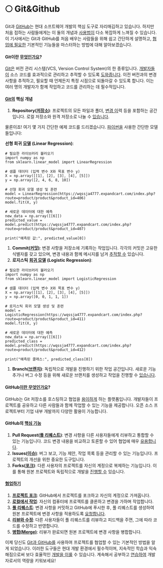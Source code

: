 # 🌕 Git\&Github

Git과 [GitHub](https://wqssja4777.expandcart.com/index.php?route=product/product\&product\_id=393)는 현대 소프트웨어 개발의 핵심 도구로 자리매김하고 있습니다. 하지만 처음 접하는 사람들에게는 이 둘의 개념과 [사용법이](https://wqssja4777.expandcart.com/index.php?route=product/product\&product\_id=394) 다소 복잡하게 느껴질 수 있습니다. 이 기사에서는 Git과 GitHub를 처음 배우는 사람들을 위해 쉽고 간단하게 설명하고, [협업에 필요한](https://wqssja4777.expandcart.com/index.php?route=product/product\&product\_id=395) 기본적인 기능들을 마스터하는 방법에 대해 알아보겠습니다.

#### **Git이란** [**무엇인가요**](https://wqssja4777.expandcart.com/index.php?route=product/product\&product\_id=396)**?**

[Git은](https://wqssja4777.expandcart.com/index.php?route=product/product\&product\_id=398) 버전 관리 시스템(VCS, Version Control System)의 한 종류입니다. [개발자들이](https://wqssja4777.expandcart.com/index.php?route=product/product\&product\_id=397) 소스 코드를 효과적으로 관리하고 추적할 수 있도록 [도와줍니다](https://wqssja4777.expandcart.com/index.php?route=product/product\&product\_id=399). 이전 버전과의 변경 사항을 추적하고, 필요할 때 언제든지 특정 시점으로 되돌아갈 수 있도록 합니다. 이는 여러 명의 개발자가 함께 작업하고 코드를 관리하는 데 필수적입니다.

#### [**Git의**](https://wqssja4777.expandcart.com/index.php?route=product/product\&product\_id=400) **핵심 개념**

1. **Repository(**[**저장소**](https://wqssja4777.expandcart.com/index.php?route=product/product\&product\_id=401)**)**: 프로젝트의 모든 파일과 폴더, [변경 이](https://wqssja4777.expandcart.com/index.php?route=product/product\&product\_id=402)력 등을 포함하는 공간입니다. 로컬 저장소와 원격 저장소로 나눌 수 [있습니다](https://wqssja4777.expandcart.com/index.php?route=product/product\&product\_id=403).

물론이죠! 여기 몇 가지 간단한 예제 코드를 드리겠습니다. [파이썬을](https://wqssja4777.expandcart.com/index.php?route=product/product\&product\_id=404) 사용한 간단한 모델들입니다:

**선형 회귀** [**모델**](https://wqssja4777.expandcart.com/index.php?route=product/product\&product\_id=405) **(Linear Regression)**:

```reasonml
# 필요한 라이브러리 불러오기
import numpy as np
from sklearn.linear_model import LinearRegression

# 샘플 데이터 (입력 변수 X와 목표 변수 y)
X = np.array([[1], [2], [3], [4], [5]])
y = np.array([2, 4, 6, 8, 10])

# 선형 회귀 모델 생성 및 훈련
model = LinearRegression(https://wqssja4777.expandcart.com/index.php?route=product/product&product_id=406)
model.fit(X, y)

# 새로운 데이터에 대한 예측
new_data = np.array([[6]])
predicted_value = model.predict(https://wqssja4777.expandcart.com/index.php?route=product/product&product_id=407)

print("예측된 값:", predicted_value[0])
```

1. **Commit**[**(커밋)**](https://wqssja4777.expandcart.com/index.php?route=product/product\&product\_id=408): 변경 사항을 저장소에 기록하는 작업입니다. 각각의 커밋은 고유한 식별자를 갖고 있으며, 변경 내용과 함께 메시지를 남겨 [추적할 수](https://wqssja4777.expandcart.com/index.php?route=product/product\&product\_id=409) 있습니다.
2. **로지스틱** [**회귀 모델**](https://wqssja4777.expandcart.com/index.php?route=product/product\&product\_id=410) **(Logistic Regression)**:

```reasonml
# 필요한 라이브러리 불러오기
import numpy as np
from sklearn.linear_model import LogisticRegression

# 샘플 데이터 (입력 변수 X와 목표 변수 y)
X = np.array([[1], [2], [3], [4], [5]])
y = np.array([0, 0, 1, 1, 1])

# 로지스틱 회귀 모델 생성 및 훈련
model = LogisticRegression(https://wqssja4777.expandcart.com/index.php?route=product/product&product_id=411)
model.fit(X, y)

# 새로운 데이터에 대한 예측
new_data = np.array([[6]])
predicted_class = model.predict(https://wqssja4777.expandcart.com/index.php?route=product/product&product_id=412)

print("예측된 클래스:", predicted_class[0])
```

1. **Branch(**[**브랜치**](https://jhpefm7584.expandcart.com/index.php?route=product/product\&product\_id=409)**)**: 독립적으로 개발을 진행하기 위한 작업 공간입니다. 새로운 기능 추가나 버그 수정 등을 위해 새로운 브랜치를 생성하고 작업을 진행할 수 [있습니다](https://jhpefm7584.expandcart.com/index.php?route=product/product\&product\_id=410).

#### **GitHub**[**이란 무엇인가요**](https://jhpefm7584.expandcart.com/index.php?route=product/product\&product\_id=411)**?**

GitHub는 Git 저장소를 호스팅하고 협업을 [용이하게](https://jhpefm7584.expandcart.com/index.php?route=product/product\&product\_id=412) 하는 플랫폼입니다. 개발자들이 프로젝트를 공유하고 다른 사람들과 함께 작업할 수 있는 기능을 제공합니다. 오픈 소스 프로젝트부터 기업 내부 개발까지 다양한 활용이 가능합니다.

#### **GitHub의** [**핵심 기능**](https://jhpefm7584.expandcart.com/index.php?route=product/product\&product\_id=413)

1. **Pull Request(**[**풀 리퀘스트**](https://jhpefm7584.expandcart.com/index.php?route=product/product\&product\_id=414)**)**: 변경 사항을 다른 사용자들에게 리뷰하고 통합할 수 있는 기능입니다. 코드 변경 내용을 비교하고 토론할 수 있어 협업에 매우 [유용합니다](https://jhpefm7584.expandcart.com/index.php?route=product/product\&product\_id=425).
2. **Issues(**[**이슈)**](https://jhpefm7584.expandcart.com/index.php?route=product/product\&product\_id=415): 버그 보고, 기능 제안, 작업 목록 등을 관리할 수 있는 기능입니다. 프로젝트의 개선을 위한 중요한 도구입니다.
3. **Forks(**[**포크**](https://jhpefm7584.expandcart.com/index.php?route=product/product\&product\_id=417)**)**: 다른 사용자의 프로젝트를 자신의 계정으로 복제하는 기능입니다. 이를 통해 원본 프로젝트와 독립적으로 개발을 [진행할 수](https://jhpefm7584.expandcart.com/index.php?route=product/product\&product\_id=427) 있습니다.

#### [**협업하기**](https://jhpefm7584.expandcart.com/index.php?route=product/product\&product\_id=416)

1. [**프로젝트 포크**](https://jhpefm7584.expandcart.com/index.php?route=product/product\&product\_id=418): GitHub에서 프로젝트를 포크하고 자신의 계정으로 가져옵니다.
2. [**로컬에서 작업**](https://jhpefm7584.expandcart.com/index.php?route=product/product\&product\_id=419): 자신의 컴퓨터에 프로젝트를 클론하고 변경을 가하며 작업합니다.
3. [**풀 리퀘스트**](https://jhpefm7584.expandcart.com/index.php?route=product/product\&product\_id=420): 변경 사항을 커밋하고 GitHub에 푸시한 후, 풀 리퀘스트를 생성하여 원본 프로젝트에 변경 사항을 적용하도록 [요청합니다](https://jhpefm7584.expandcart.com/index.php?route=product/product\&product\_id=428).
4. [**리뷰와 수정**](https://jhpefm7584.expandcart.com/index.php?route=product/product\&product\_id=421): 다른 사용자들이 풀 리퀘스트를 리뷰하고 피드백을 주면, 그에 따라 코드를 수정하고 반영합니다.
5. [**병합(Merge)**](https://jhpefm7584.expandcart.com/index.php?route=product/product\&product\_id=422): 리뷰가 완료되면 원본 프로젝트에 변경 사항을 병합합니다.

이제 당신도 [Git과 GitHub를](https://jhpefm7584.expandcart.com/index.php?route=product/product\&product\_id=423) 사용하여 프로젝트를 협업할 수 있는 기본적인 방법을 알게 되었습니다. 이러한 도구들은 현대 개발 환경에서 필수적이며, 지속적인 학습과 익숙해짐으로써 보다 효율적인 [개발을 이룰](https://jhpefm7584.expandcart.com/index.php?route=product/product\&product\_id=424) 수 있습니다. 계속해서 공부하고 [연습하여](https://jhpefm7584.expandcart.com/index.php?route=product/product\&product\_id=426) 개발자로서의 역량을 키워보세요!
